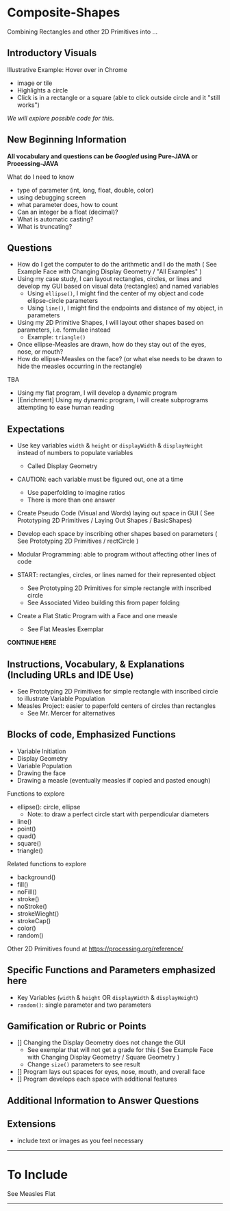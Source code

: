 # Composite-Shapes
Combining Rectangles and other 2D Primitives into ...

## Introductory Visuals

Illustrative Example: Hover over in Chrome
- image or tile
- Highlights a circle
- Click is in a rectangle or a square (able to click outside circle and it "still works")

*We will explore possible code for this.*

## New Beginning Information

**All vocabulary and questions can be *Googled* using Pure-JAVA or Processing-JAVA**

What do I need to know
- type of parameter (int, long, float, double, color)
- using debugging screen
- what parameter does, how to count
- Can an integer be a float (decimal)?
- What is automatic casting?
- What is truncating?

## Questions
- How do I get the computer to do the arithmetic and I do the math ( See Example Face with Changing Display Geometry / "All Examples" )
- Using my case study, I can layout rectangles, circles, or lines and develop my GUI based on visual data (rectangles) and named variables
  - Using `ellipse()`, I might find the center of my object and code ellipse-circle parameters
  - Using `line()`, I might find the endpoints and distance of my object, in parameters
- Using my 2D Primitive Shapes, I will layout other shapes based on parameters, i.e. formulae
 instead
   - Example: `triangle()`
- Once ellipse-Measles are drawn, how do they stay out of the eyes, nose, or mouth?
- How do ellipse-Measles on the face? (or what else needs to be drawn to hide the measles occurring in the rectangle)

TBA
- Using my flat program, I will develop a dynamic program
- [Enrichment] Using my dynamic program, I will create subprograms attempting to ease human reading

## Expectations
- Use key variables `width` & `height` or `displayWidth` & `displayHeight` instead of numbers to populate variables
  - Called Display Geometry
- CAUTION: each variable must be figured out, one at a time
  - Use paperfolding to imagine ratios
  - There is more than one answer
- Create Pseudo Code (Visual and Words) laying out space in GUI ( See Prototyping 2D Primitives / Laying Out Shapes / BasicShapes)
- Develop each space by inscribing other shapes based on parameters ( See Prototyping 2D Primitives / rectCircle )



- Modular Programming: able to program without affecting other lines of code
- START: rectangles, circles, or lines named for their represented object
  - See Prototyping 2D Primitives for simple rectangle with inscribed circle
  - See Associated Video building this from paper folding
- Create a Flat Static Program with a Face and one measle
  - See Flat Measles Exemplar

**CONTINUE HERE**





## Instructions, Vocabulary, & Explanations (Including URLs and IDE Use)
- See Prototyping 2D Primitives for simple rectangle with inscribed circle to illustrate Variable Population
- Measles Project: easier to paperfold centers of circles than rectangles
  - See Mr. Mercer for alternatives

## Blocks of code, Emphasized Functions
- Variable Initiation
- Display Geometry
- Variable Population
- Drawing the face
- Drawing a measle (eventually measles if copied and pasted enough)

Functions to explore
- ellipse(): circle, ellipse
  - Note: to draw a perfect circle start with perpendicular diameters
- line()
- point()
- quad()
- square()
- triangle()

Related functions to explore
- background()
- fill()
- noFill()
- stroke()
- noStroke()
- strokeWieght()
- strokeCap()
- color()
- random()

Other 2D Primitives found at https://processing.org/reference/

## Specific Functions and Parameters emphasized here
- Key Variables (`width` & `height` OR `displayWidth` & `displayHeight`)
- `random()`: single parameter and two parameters 

## Gamification or Rubric or Points
- [] Changing the Display Geometry does not change the GUI
  - See exemplar that will not get a grade for this ( See Example Face with Changing Display Geometry / Square Geometry )
  - Change `size()` parameters to see result
- [] Program lays out spaces for eyes, nose, mouth, and overall face
- [] Program develops each space with additional features
## Additional Information to Answer Questions

## Extensions
- include text or images as you feel necessary

---

# To Include

See Measles Flat

---

